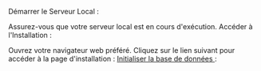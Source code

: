 Démarrer le Serveur Local :

Assurez-vous que votre serveur local est en cours d'exécution.
Accéder à l'Installation :

Ouvrez votre navigateur web préféré.
Cliquez sur le lien suivant pour accéder à la page d'installation : [Initialiser la base de données
](http://127.0.0.1:8080/install/install.php) :

